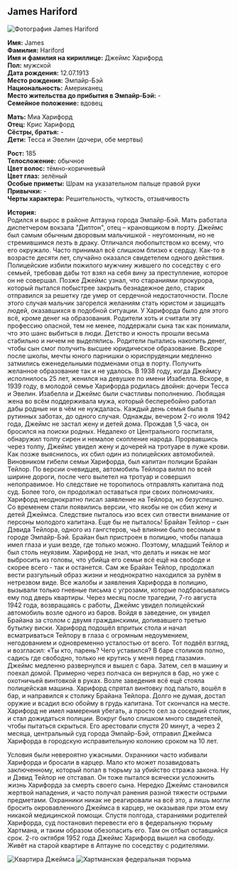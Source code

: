 ## James Hariford

![Фотография James Hariford](https://user-images.githubusercontent.com/36721814/40887292-678e6b76-674f-11e8-9613-5393b8af833b.jpg)

**Имя:** James  
**Фамилия:** Hariford  
**Имя и фамилия на кириллице:** Джеймс Харифорд  
**Пол:** мужской  
**Дата рождения:** 12.07.1913  
**Место рождения:** Эмпайр-Бэй  
**Национальность:** Американец  
**Место жительства до прибытия в Эмпайр-Бэй:** -  
**Семейное положение:** вдовец

**Мать:** Миа Харифорд  
**Отец:** Крис Харифорд  
**Сёстры, братья:** -  
**Дети:** Тесса и Эвелин (дочери, обе мертвы)

**Рост:** 185  
**Телосложение:** обычное  
**Цвет волос:** тёмно-коричневый  
**Цвет глаз:** зелёный  
**Особые приметы:** Шрам на указательном пальце правой руки  
**Привычки:** -  
**Черты характера:** Решительность, чуткость, отзывчивость  

**История:**  
Родился и вырос в районе Аптауна города Эмпайр-Бэй. Мать работала диспетчером вокзала "Диптон", отец – крановщиком в порту. Джеймс был самым обычным дворовым мальчишкой - неугомонным, но не стремившимся лезть в драку. Отличался любопытством ко всему, что его окружало. Часто принимал всё слишком близко к сердцу. Как-то в возрасте десяти лет, случайно оказался свидетелем одного действия. Полицейские избили пожилого мужчину жившего по соседству с его семьей, требовав дабы тот взял на себя вину за преступление, которое он не совершал. Позже Джеймс узнал, что стараниями прокурора, который пытался побыстрее закрыть безнадежное дело, старик отправился за решетку где умер от сердечной недостаточности. После этого случая мальчик загорелся желаниям стать юристом и защищать людей, оказавшихся в подобной ситуации. У Харифорда было для этого всё, кроме денег на образования. Родители хоть и считали эту профессию опасной, тем не менее, поддержали сына так как понимали, что это шанс выбиться в люди. Детство и юность прошли весьма стабильно и ничем не выделялись. Родители пытались накопить денег, чтобы сын смог получить высшее юридическое образование. Вскоре после школы, мечты юного парнишки о юриспруденции медленно затмились еженедельными подменами отца в порту. Получить желанное образование так и не удалось. В 1938 году, когда Джеймсу исполнилось 25 лет, женился на девушке по имени Изабелла. Вскоре, в 1939 году, в молодой семье Харифорда родилась двойня: дочери Тесса и Эвелин. Изабелла и Джеймс были счастливы пополнению. Любящая жена во всём поддерживала мужа, который бесперебойно работал дабы родные ни в чём не нуждалась. Каждый день семья была в рутинных заботах, до одного случая. Однажды, вечером 2-го июля 1942 года, Джеймс не застал жену и детей дома. Прождав 1,5 часа, он бросился на поиски родных. Недалеко от Центрального госпиталя, обнаружил толпу сирен и немалое скопление народа. Прорвавшись через толпу, Джеймс увидел жену и дочерей на тротуаре в луже крови. Как позже выяснилось, их сбил один из полицейских автомобилей. Виновником гибели семьи Харифорда, был капитан полиции Брайан Тейлор. По версии очевидцев, автомобиль Тейлора вилял по всей ширине дороги, после чего вылетел на тротуар и совершил непоправимое. Но следствие не торопилось отправлять капитана под суд. Более того, он продолжал оставаться при своих полномочиях. Харифорд неоднократно писал заявление на Тейлора, но безуспешно. Со временем стали появились версии, что якобы не он сбил жену и детей Джеймса. Следствие пыталось изо всех сил отвести внимание от персоны молодого капитана. Еще бы не пыталось! Брайан Тейлор – сын Дэвида Тейлора, одного из гангстеров, чьё влияние было весомым в городе Эмпайр-Бэй. Брайан был пристроен в полицию, чтобы папаша имел глаза и уши везде, где только можно. Поэтому, младший Тейлор и был столь неуязвим. Харифорд не знал, что делать и никак не мог выбросить из головы, что убийца его семьи всё ещё на свободе и скорее всего - так и останется. Сам же Брайан Тейлор, продолжал вести разгульный образ жизни и неоднократно находился за рулём в нетрезвом виде. Все жалобы и заявления Харифорда в полицию, вызывали только гневные письма с угрозами, которые подбрасывались ему под дверь квартиры. Через месяц после трагедии, 7-го августа 1942 года, возвращаясь с работы, Джеймс увидел полицейский автомобиль возле одного из баров. Войдя в заведение, он увидел Брайана за столом с двумя гражданскими, допивавшего третью бутылку виски. Харифорд подошёл впритык стола и начал всматриваться Тейлору в глаза с огромным недоумением, негодованием и одновременно усталостью от всего. Тот подвёл взгляд, и возгласил: «Ты кто, парень? Чего уставился? В баре столиков полно, садись где свободно, только не крутись у меня перед глазами». Джеймс медленно развернулся и вышел с бара. Затем, сел в машину и поехал домой. Примерно через полчаса он вернулся в бар, но уже с охотничьей винтовкой в руках. Возле заведения всё ещё стояла полицейская машина. Харифорд спрятал винтовку под пальто, вошёл в бар, и направился к столику Брайана Тейлора. Долго не думая, достал оружие и всадил всю обойму в грудь капитана. Тот скончался на месте. Харифорд не имел намерения убегать, а просто сел за соседний столик, и стал дожидаться полиции. Вокруг было слишком много свидетелей, чтобы пытаться скрыться. Его арестовали спустя 20 минут, а через 2 месяца, центральный суд города Эмпайр-Бэй, отправил Джеймса Харифорда в городскую исправительную колонию сроком на 10 лет.

Условия были невероятно ужасными. Охранники часто избивали Харифорда и бросали в карцер. Мало кто может позавидовать заключенному, который попал в тюрьму за убийство стража закона. Ну и Дэвид Тейлор не отставал. Он тоже пытался всячески усложнить жизнь Харифорда за смерть своего сына. Нередко Джеймс становился жертвой нападения, и часто получал ранения разной тяжести острыми предметами. Охранники никак не реагировали на всё это, а лишь могли бросить окровавленного Джеймса в карцер, не оказывая при этом ему никакой медицинской помощи. Спустя полгода, стараниями родителей Харифорда, суд постановил перевести его в федеральную тюрьму Хартмана, и таким образом обезопасить его. Там он отбыл оставшийся срок. 2-го октября 1952 года Джеймс Харифорд вышел на свободу. Живёт на старой квартире в Аптауне по соседству с родителями.

![Квартира Джеймса](https://user-images.githubusercontent.com/36721814/40887293-67ae5580-674f-11e8-90a1-910675f91349.jpg)
![Хартманская федеральная тюрьма](https://user-images.githubusercontent.com/36721814/40887294-67cbd1dc-674f-11e8-80c0-9ef76361c727.jpg)